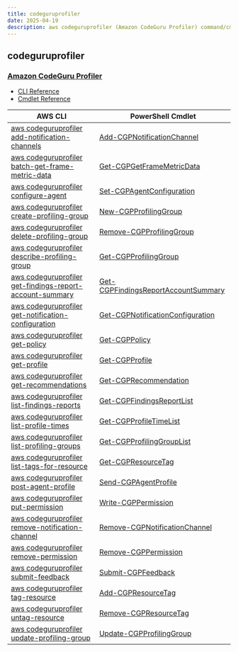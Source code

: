 ```yaml
---
title: codeguruprofiler
date: 2025-04-19
description: aws codeguruprofiler (Amazon CodeGuru Profiler) command/cmdlet list.
---
```


## codeguruprofiler

### [Amazon CodeGuru Profiler](https://aws.amazon.com/codeguru/)

* [CLI Reference](https://awscli.amazonaws.com/v2/documentation/api/latest/reference/codeguruprofiler/index.html)
* [Cmdlet Reference](https://docs.aws.amazon.com/powershell/latest/reference/items/CodeGuruProfiler_cmdlets.html)

|AWS CLI|PowerShell Cmdlet|
|----|----|
|[aws codeguruprofiler add-notification-channels](https://awscli.amazonaws.com/v2/documentation/api/latest/reference/codeguruprofiler/add-notification-channels.html)|[Add-CGPNotificationChannel](https://docs.aws.amazon.com/powershell/latest/reference/items/Add-CGPNotificationChannel.html)|
|[aws codeguruprofiler batch-get-frame-metric-data](https://awscli.amazonaws.com/v2/documentation/api/latest/reference/codeguruprofiler/batch-get-frame-metric-data.html)|[Get-CGPGetFrameMetricData](https://docs.aws.amazon.com/powershell/latest/reference/items/Get-CGPGetFrameMetricData.html)|
|[aws codeguruprofiler configure-agent](https://awscli.amazonaws.com/v2/documentation/api/latest/reference/codeguruprofiler/configure-agent.html)|[Set-CGPAgentConfiguration](https://docs.aws.amazon.com/powershell/latest/reference/items/Set-CGPAgentConfiguration.html)|
|[aws codeguruprofiler create-profiling-group](https://awscli.amazonaws.com/v2/documentation/api/latest/reference/codeguruprofiler/create-profiling-group.html)|[New-CGPProfilingGroup](https://docs.aws.amazon.com/powershell/latest/reference/items/New-CGPProfilingGroup.html)|
|[aws codeguruprofiler delete-profiling-group](https://awscli.amazonaws.com/v2/documentation/api/latest/reference/codeguruprofiler/delete-profiling-group.html)|[Remove-CGPProfilingGroup](https://docs.aws.amazon.com/powershell/latest/reference/items/Remove-CGPProfilingGroup.html)|
|[aws codeguruprofiler describe-profiling-group](https://awscli.amazonaws.com/v2/documentation/api/latest/reference/codeguruprofiler/describe-profiling-group.html)|[Get-CGPProfilingGroup](https://docs.aws.amazon.com/powershell/latest/reference/items/Get-CGPProfilingGroup.html)|
|[aws codeguruprofiler get-findings-report-account-summary](https://awscli.amazonaws.com/v2/documentation/api/latest/reference/codeguruprofiler/get-findings-report-account-summary.html)|[Get-CGPFindingsReportAccountSummary](https://docs.aws.amazon.com/powershell/latest/reference/items/Get-CGPFindingsReportAccountSummary.html)|
|[aws codeguruprofiler get-notification-configuration](https://awscli.amazonaws.com/v2/documentation/api/latest/reference/codeguruprofiler/get-notification-configuration.html)|[Get-CGPNotificationConfiguration](https://docs.aws.amazon.com/powershell/latest/reference/items/Get-CGPNotificationConfiguration.html)|
|[aws codeguruprofiler get-policy](https://awscli.amazonaws.com/v2/documentation/api/latest/reference/codeguruprofiler/get-policy.html)|[Get-CGPPolicy](https://docs.aws.amazon.com/powershell/latest/reference/items/Get-CGPPolicy.html)|
|[aws codeguruprofiler get-profile](https://awscli.amazonaws.com/v2/documentation/api/latest/reference/codeguruprofiler/get-profile.html)|[Get-CGPProfile](https://docs.aws.amazon.com/powershell/latest/reference/items/Get-CGPProfile.html)|
|[aws codeguruprofiler get-recommendations](https://awscli.amazonaws.com/v2/documentation/api/latest/reference/codeguruprofiler/get-recommendations.html)|[Get-CGPRecommendation](https://docs.aws.amazon.com/powershell/latest/reference/items/Get-CGPRecommendation.html)|
|[aws codeguruprofiler list-findings-reports](https://awscli.amazonaws.com/v2/documentation/api/latest/reference/codeguruprofiler/list-findings-reports.html)|[Get-CGPFindingsReportList](https://docs.aws.amazon.com/powershell/latest/reference/items/Get-CGPFindingsReportList.html)|
|[aws codeguruprofiler list-profile-times](https://awscli.amazonaws.com/v2/documentation/api/latest/reference/codeguruprofiler/list-profile-times.html)|[Get-CGPProfileTimeList](https://docs.aws.amazon.com/powershell/latest/reference/items/Get-CGPProfileTimeList.html)|
|[aws codeguruprofiler list-profiling-groups](https://awscli.amazonaws.com/v2/documentation/api/latest/reference/codeguruprofiler/list-profiling-groups.html)|[Get-CGPProfilingGroupList](https://docs.aws.amazon.com/powershell/latest/reference/items/Get-CGPProfilingGroupList.html)|
|[aws codeguruprofiler list-tags-for-resource](https://awscli.amazonaws.com/v2/documentation/api/latest/reference/codeguruprofiler/list-tags-for-resource.html)|[Get-CGPResourceTag](https://docs.aws.amazon.com/powershell/latest/reference/items/Get-CGPResourceTag.html)|
|[aws codeguruprofiler post-agent-profile](https://awscli.amazonaws.com/v2/documentation/api/latest/reference/codeguruprofiler/post-agent-profile.html)|[Send-CGPAgentProfile](https://docs.aws.amazon.com/powershell/latest/reference/items/Send-CGPAgentProfile.html)|
|[aws codeguruprofiler put-permission](https://awscli.amazonaws.com/v2/documentation/api/latest/reference/codeguruprofiler/put-permission.html)|[Write-CGPPermission](https://docs.aws.amazon.com/powershell/latest/reference/items/Write-CGPPermission.html)|
|[aws codeguruprofiler remove-notification-channel](https://awscli.amazonaws.com/v2/documentation/api/latest/reference/codeguruprofiler/remove-notification-channel.html)|[Remove-CGPNotificationChannel](https://docs.aws.amazon.com/powershell/latest/reference/items/Remove-CGPNotificationChannel.html)|
|[aws codeguruprofiler remove-permission](https://awscli.amazonaws.com/v2/documentation/api/latest/reference/codeguruprofiler/remove-permission.html)|[Remove-CGPPermission](https://docs.aws.amazon.com/powershell/latest/reference/items/Remove-CGPPermission.html)|
|[aws codeguruprofiler submit-feedback](https://awscli.amazonaws.com/v2/documentation/api/latest/reference/codeguruprofiler/submit-feedback.html)|[Submit-CGPFeedback](https://docs.aws.amazon.com/powershell/latest/reference/items/Submit-CGPFeedback.html)|
|[aws codeguruprofiler tag-resource](https://awscli.amazonaws.com/v2/documentation/api/latest/reference/codeguruprofiler/tag-resource.html)|[Add-CGPResourceTag](https://docs.aws.amazon.com/powershell/latest/reference/items/Add-CGPResourceTag.html)|
|[aws codeguruprofiler untag-resource](https://awscli.amazonaws.com/v2/documentation/api/latest/reference/codeguruprofiler/untag-resource.html)|[Remove-CGPResourceTag](https://docs.aws.amazon.com/powershell/latest/reference/items/Remove-CGPResourceTag.html)|
|[aws codeguruprofiler update-profiling-group](https://awscli.amazonaws.com/v2/documentation/api/latest/reference/codeguruprofiler/update-profiling-group.html)|[Update-CGPProfilingGroup](https://docs.aws.amazon.com/powershell/latest/reference/items/Update-CGPProfilingGroup.html)|

